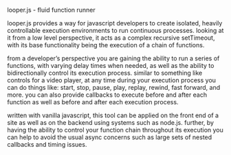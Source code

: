 looper.js - fluid function runner

looper.js provides a way for javascript developers to create isolated, heavily controllable execution environments to run continuous processes. looking at it from a low level perspective, it acts as a complex recursive setTimeout, with its base functionality being the execution of a chain of functions. 

from a developer’s perspective you are gaining the ability to run a series of functions, with varying delay times when needed, as well as the ability to bidirectionally control its execution process. similar to something like controls for a video player, at any time during your execution process you can do things like: start, stop, pause, play, replay, rewind, fast forward, and more. you can also provide callbacks to execute before and after each function as well as before and after each execution process.

written with vanilla javascript, this tool can be applied on the front end of a site as well as on the backend using systems such as node.js. further, by having the ability to control your function chain throughout its execution you can help to avoid the usual async concerns such as large sets of nested callbacks and timing issues. 


